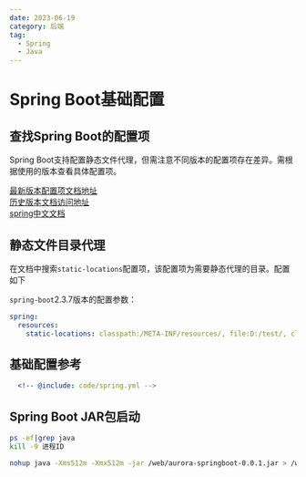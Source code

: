 ```yaml
---
date: 2023-06-19
category: 后端
tag:
  - Spring
  - Java
---
```


# Spring Boot基础配置

## 查找Spring Boot的配置项

Spring Boot支持配置静态文件代理，但需注意不同版本的配置项存在差异。需根据使用的版本查看具体配置项。

[最新版本配置项文档地址](https://docs.spring.io/spring-boot/docs/current/reference/html/application-properties.html#appendix.application-properties)  
[历史版本文档访问地址](https://docs.spring.io/spring-boot/docs/)  
[spring中文文档](https://springdoc.cn/)  

## 静态文件目录代理

在文档中搜索`static-locations`配置项，该配置项为需要静态代理的目录。配置如下

`spring-boot`2.3.7版本的配置参数：

```yaml
spring:
  resources:
    static-locations: classpath:/META-INF/resources/, file:D:/test/, classpath:/resources/, classpath:/static/, classpath:/public/ classpath:templates/
```

## 基础配置参考

```yaml
  <!-- @include: code/spring.yml -->
```

## Spring Boot JAR包启动

```bash
ps -ef|grep java
kill -9 进程ID

nohup java -Xms512m -Xmx512m -jar /web/aurora-springboot-0.0.1.jar > /web/server.log 2>&1 &
```
